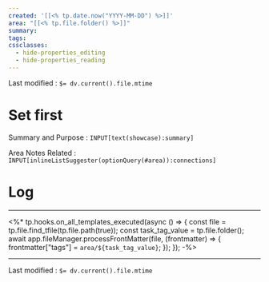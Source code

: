 ```yaml
---
created: '[[<% tp.date.now("YYYY-MM-DD") %>]]'
area: "[[<% tp.file.folder() %>]]"
summary: 
tags: 
cssclasses:
  - hide-properties_editing
  - hide-properties_reading
---
```

Last modified : `$= dv.current().file.mtime`

# Set first

Summary and Purpose : `INPUT[text(showcase):summary]`

Area Notes Related : `INPUT[inlineListSuggester(optionQuery(#area)):connections]` 

# Log


---


<%* tp.hooks.on_all_templates_executed(async () => { 
    const file = tp.file.find_tfile(tp.file.path(true)); 
    const task_tag_value = tp.file.folder();
    await app.fileManager.processFrontMatter(file, (frontmatter) => { 
        frontmatter["tags"] = `area/${task_tag_value}`; 
    }); 
}); -%>


---

Last modified : `$= dv.current().file.mtime`